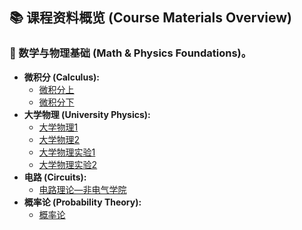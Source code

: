 ## 📚 课程资料概览 (Course Materials Overview)

### 🧮 数学与物理基础 (Math & Physics Foundations)。

* **微积分 (Calculus):**
    * [微积分上](./calculus1.md/)
    * [微积分下](./calculus2.md/)
* **大学物理 (University Physics):**
    * [大学物理1](./physics1.md)
    * [大学物理2](./physics2.md)
    * [大学物理实验1](./physics_experiment1.md)
    * [大学物理实验2](./physics_experiment2.md)
* **电路 (Circuits):**
    * [电路理论—非电气学院](./circuit.md)
* **概率论 (Probability Theory):**
    * [概率论](./probability.md)